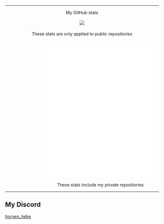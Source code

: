 <hr/>
<p align="center">My GitHub stats<br/><br/><img src="https://github-profile-trophy.vercel.app/?username=Tjorven-Liebe&theme=darkhub&column=6&margin-w=15&margin-h=15&title=Commits,Repositories,Stars,Followers,PullRequests,Reviews,Issues"><br/><br/>These stats are only applied to public repositories</p>
<dl><dd><dl><dl><dd><dl><dl><dd><dl>
<img src="https://github.com/Tjorven-Liebe/github-stats/blob/master/generated/overview.svg#gh-dark-mode-only" align="right"/>
<img src="https://github.com/Tjorven-Liebe/github-stats/blob/master/generated/languages.svg#gh-dark-mode-only"/>
<p align="center">These stats include my private repositories</p>
</dl></dd></dl></dl></dd></dl></dl></dd></dl>
<hr/>
<h2>My Discord</h2>
<a href="https://discord.com/users/428284027519369217" target="_blank">tjorven_liebe</a>
